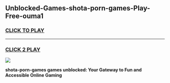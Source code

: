 
## Unblocked-Games-shota-porn-games-Play-Free-ouma1
<h3>
<a href="https://premium76.site?title=shota-porn-games&ref=15A">CLICK TO PLAY</a></h3>
<hr>

<h3>
<a href="https://premium76.site?title=shota-porn-games&ref=15A">CLICK 2 PLAY</a>
  
</h3>

<a href="https://premium76.site?title=shota-porn-games&ref=15A"><img src="https://clearcache.store/games.png"></a>


**shota-porn-games games unblocked: Your Gateway to Fun and Accessible Online Gaming**
